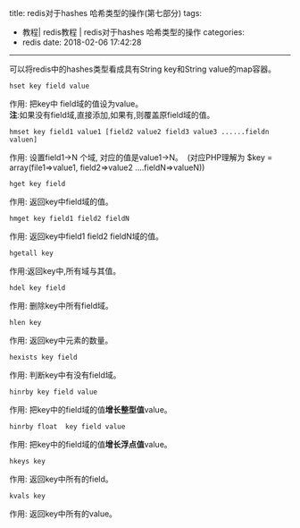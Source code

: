 title: redis对于hashes 哈希类型的操作(第七部分)
tags:
  - 教程| redis教程 | redis对于hashes 哈希类型的操作
categories:
  - redis
date: 2018-02-06 17:42:28
---
可以将redis中的hashes类型看成具有String key和String value的map容器。
~~~
hset key field value
~~~
作用: 把key中 field域的值设为value。  
**注**:如果没有field域,直接添加,如果有,则覆盖原field域的值。
~~~
hmset key field1 value1 [field2 value2 field3 value3 ......fieldn valuen]
~~~
作用: 设置field1->N 个域, 对应的值是value1->N。 
(对应PHP理解为  $key = array(file1=>value1, field2=>value2 ....fieldN=>valueN))
~~~
hget key field
~~~
作用: 返回key中field域的值。
~~~
hmget key field1 field2 fieldN
~~~
作用: 返回key中field1 field2 fieldN域的值。
~~~
hgetall key
~~~
作用:返回key中,所有域与其值。
~~~
hdel key field
~~~
作用: 删除key中所有field域。
~~~
hlen key
~~~
作用: 返回key中元素的数量。
~~~
hexists key field
~~~
作用: 判断key中有没有field域。
~~~
hinrby key field value
~~~
作用: 把key中的field域的值**增长整型值**value。
~~~
hinrby float  key field value
~~~
作用: 把key中的field域的值**增长浮点值**value。
~~~
hkeys key
~~~
作用: 返回key中所有的field。
~~~
kvals key
~~~
作用: 返回key中所有的value。